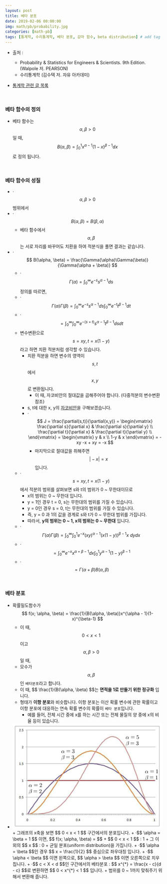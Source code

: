 ```yaml
---
layout: post
title: 베타 분포
date: 2019-02-06 00:00:00
img: math/pb/probability.jpg
categories: [math-pb] 
tags: [통계학, 수리통계학, 베타 분포, 감마 함수, beta distribution] # add tag
---
```


+ 출처 : 
    + Probability & Statistics for Engineers & Scientists. 9th Edition.(Walpole 저. PEARSON) 
    + 수리통계학 (김수택 저. 자유 아카데미)

+ [통계학 관련 글 목록](https://gaussian37.github.io/math-pb-probability-table/)


<br>

### 베타 함수의 정의

+ 베타 함수는 $$ \alpha, \beta > 0 $$ 일 때, $$ B(\alpha, \beta) = \int_{0}^{1} x^{\alpha-1}(1-x)^{\beta-1} dx $$ 로 정의 됩니다.

<br>

### 베타 함수의 성질
+ ·$$ \alpha, \beta > 0 $$ 범위에서 
+ ·$$ B(\alpha, \beta) = B(\beta, \alpha) $$
    + 베타 함수에서 $$ \alpha, \beta $$는 서로 자리를 바꾸어도 치환을 하여 적분식을 풀면 결과는 같습니다.
+ ·$$ B(\alpha, \beta) = \frac{\Gamma(\alpha)\Gamma(\beta)}{\Gamma(\alpha + \beta)} $$
    + ·$$ \Gamma(\alpha) = \int_{0}^{\infty}e^{-s}s^{\alpha-1}ds $$ 정의를 따르면,
    + ·$$ \Gamma(\alpha)\Gamma(\beta) = \int_{0}^{\infty}e^{-s}s^{\alpha-1}ds \int_{0}^{\infty}e^{-t}t^{\beta-1}dt$$
    + ·$$ = \int_{0}^{\infty}\int_{0}^{\infty} e^{-(s+t)}s^{\alpha-1}t^{\beta-1} dsdt $$
    + 변수변환으로 $$ s = xy, t = x(1-y) $$ 라고 하면 치환 적분처럼 생각할 수 있습니다.
        + 치환 적분을 하면 변수의 영역이 $$ s, t$$ 에서 $$ x, y$$ 로 변환됩니다.
            + 이 때, 자코비안의 절대값을 곱해주어야 합니다. (다중적분의 변수변환 참조)
        + s, t에 대한 x, y의 [자코비안](https://gaussian37.github.io/math-calculus-jacobian/)을 구해보겠습니다.
        + ·$$ J = \frac{\partial(s,t)}{\partial(x,y)} = \begin{vmatrix} \frac{\partial s}{\partial x} & \frac{\partial s}{\partial y}  \\ \frac{\partial t}{\partial x} & \frac{\partial t}{\partial y} \\      \end{vmatrix} = \begin{vmatrix} y & x \\ 1-y & x  \end{vmatrix} = -xy -x + xy = -x $$
            + 마지막으로 절대값을 취해주면 $$ \vert -x \vert = x $$입니다.
    + ·$$ s = xy, t = x(1-y) $$ 에서 적분의 범위를 살펴보면 s와 t의 범위가 0 ~ 무한대이므로 
        + x의 범위는 0 ~ 무한대 입니다.
        + y = 1인 경우 t = 0, s는 무한대의 범위를 가질 수 있습니다.
        + y = 0인 경우 s = 0, t는 무한대의 범위를 가질 수 있습니다.
        + 즉, y = 0 과 1의 값을 경계로 s와 t가 0 ~ 무한대 범위를 가집니다.
        + 따라서, **y의 범위는 0 ~ 1, x의 범위는 0 ~ 무한대** 입니다.
    + ·$$ \Gamma(\alpha)\Gamma(\beta) = \int_{0}^{\infty}\int_{0}^{1} e^{-x} (xy)^{\alpha-1}(x(1-y))^{\beta-1} x \ dydx $$
    + ·$$ = \int_{0}^{\infty}e^{-x}x^{\alpha + \beta - 1} dx \int_{0}^{1}y^{\alpha-1}(1-y)^{\beta-1} $$
    + ·$$ = \Gamma(\alpha + \beta)B(\alpha, \beta) $$  
        
<br>

### 베타 분포

+ 확률밀도함수가 $$ f(x; \alpha, \beta) = \frac{1}{B(\alpha, \beta)}x^{\alpha - 1}(1-x)^{\beta-1} $$
    + 이 때, $$ 0 < x < 1 $$ 이고 $$ \alpha, \beta > 0 $$ 일 때,
    + 모수가 $$ \alpha, \beta $$ 인 `베타분포`라고 합니다.
    + 이 때, $$ \frac{1}{B(\alpha, \beta) $$는 **면적을 1로 만들기 위한 정규화** 입니다.
    + 형태가 **이항 분포**와 비슷합니다. 이항 분포는 이산 확률 변수에 관한 확률이고 이항 분포에 대응하는 연속 확률 변수의 확률이 `베타 분포`입니다.
        + 예를 들어, 전체 시간 중에 x를 하는 시간 또는 전체 물질의 양 중에 x의 비율 등이 있습니다.
+ <img src="../assets/img/math/pb/beta-distribution/betadist.PNG" alt="Drawing" style="width: 600px;"/>
    + 그래프의 x축을 보면 $$ 0 < x < 1 $$ 구간에서의 분포입니다.
    + ·$$ \alpha = \beta = 1 $$ 이면, $$ f(x; \alpha, \beta) = $$
        + $$ 0 < x < 1 $$ : 1
        + 그 이외의 $$ x $$ : 0
        + 균일 분포(uniform distribution)을 가집니다.
    + ·$$ \alpha = \beta $$인 경우 $$ x = \frac{1}{2} $$ 중심으로 좌우대칭 입니다.
    + ·$$ \alpha < \beta $$ 이면 왼쪽으로, $$ \alpha > \beta $$ 이면 오른쪽으로 치우칩니다.
    + ·$$ c < X < d $$인 구간에서의 베타분포 : $$ x^{*} = \frac{x - c}{d - c} $$로 변환하면 $$ 0 < x^{*} < 1 $$ 입니다.
        + 범위를 0 ~ 1까지 맞춰주기 위해서 변환해 줍니다.

  
  
        
        
    
          
  
